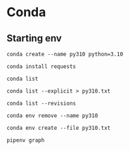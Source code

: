 # Conda

## Starting env

```
conda create --name py310 python=3.10
```

```
conda install requests
```

```
conda list
```

```
conda list --explicit > py310.txt
```

```
conda list --revisions
```

```
conda env remove --name py310
```

```
conda env create --file py310.txt 
```

```
pipenv graph
```
